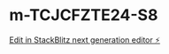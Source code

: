 # m-TCJCFZTE24-S8

[Edit in StackBlitz next generation editor ⚡️](https://stackblitz.com/~/github.com/m0x0m0x/m-TCJCFZTE24-S8)